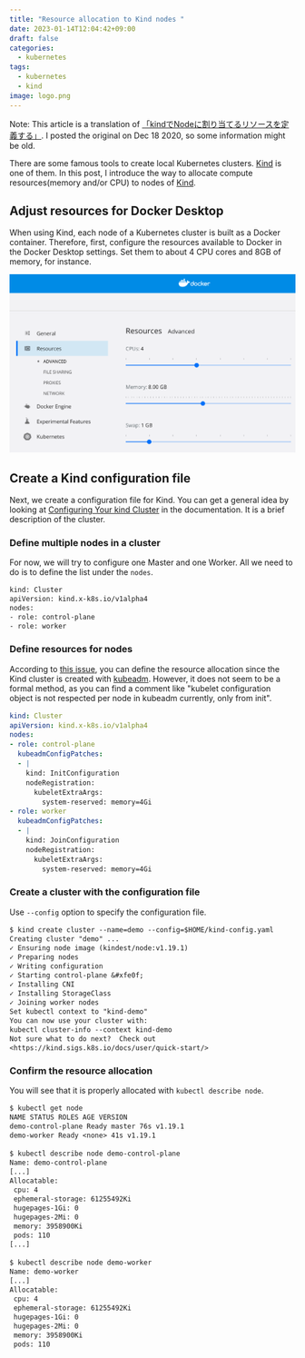 ```yaml
---
title: "Resource allocation to Kind nodes "
date: 2023-01-14T12:04:42+09:00
draft: false
categories:
  - kubernetes
tags:
  - kubernetes
  - kind
image: logo.png
---
```


Note: This article is a translation of [「kindでNodeに割り当てるリソースを定義する」](https://nishipy.com/archives/1793). I posted the original on Dec 18 2020, so some information might be old.

There are some famous tools to create local Kubernetes clusters. [Kind](https://github.com/kubernetes-sigs/kind) is one of them. In this post, I introduce the way to allocate compute resources(memory and/or CPU) to nodes of [Kind](https://github.com/kubernetes-sigs/kind).

## Adjust resources for Docker Desktop

When using Kind, each node of a Kubernetes cluster is built as a Docker container. Therefore, first, configure the resources available to Docker in the Docker Desktop settings. Set them to about 4 CPU cores and 8GB of memory, for instance.

![](./docker-desktop-resources.png)


## Create a Kind configuration file

Next, we create a configuration file for Kind. You can get a general idea by looking at [Configuring Your kind Cluster](https://kind.sigs.k8s.io/docs/user/quick-start/#configuring-your-kind-cluster) in the documentation. It is a brief description of the cluster.

### Define multiple nodes in a cluster
For now, we will try to configure one Master and one Worker. All we need to do is to define the list under the `nodes`.

```
kind: Cluster
apiVersion: kind.x-k8s.io/v1alpha4
nodes:
- role: control-plane
- role: worker
```


### Define resources for nodes

According to [this issue](https://github.com/kubernetes-sigs/kind/issues/1524), you can define the resource allocation since the Kind cluster is created with [kubeadm](https://kubernetes.io/ja/docs/setup/production-environment/tools/kubeadm/install-kubeadm/). However, it does not seem to be a formal method, as you can find a comment like "kubelet configuration object is not respected per node in kubeadm currently, only from init".

```yaml
kind: Cluster
apiVersion: kind.x-k8s.io/v1alpha4
nodes:
- role: control-plane
  kubeadmConfigPatches:
  - |
    kind: InitConfiguration
    nodeRegistration:
      kubeletExtraArgs:
        system-reserved: memory=4Gi
- role: worker
  kubeadmConfigPatches:
  - |
    kind: JoinConfiguration
    nodeRegistration:
      kubeletExtraArgs:
        system-reserved: memory=4Gi
```

### Create a cluster with the configuration file

Use `--config` option to specify the configuration file.

```
$ kind create cluster --name=demo --config=$HOME/kind-config.yaml
Creating cluster "demo" ...
✓ Ensuring node image (kindest/node:v1.19.1) 
✓ Preparing nodes  
✓ Writing configuration 
✓ Starting control-plane &#xfe0f;
✓ Installing CNI 
✓ Installing StorageClass 
✓ Joining worker nodes 
Set kubectl context to "kind-demo"
You can now use your cluster with:
kubectl cluster-info --context kind-demo
Not sure what to do next?  Check out <https://kind.sigs.k8s.io/docs/user/quick-start/>
```


### Confirm the resource allocation

You will see that it is properly allocated with `kubectl describe node`.

```
$ kubectl get node	 	 
NAME STATUS ROLES AGE VERSION	 	 
demo-control-plane Ready master 76s v1.19.1	 	 
demo-worker Ready <none> 41s v1.19.1	 
	 
$ kubectl describe node demo-control-plane	 	 
Name: demo-control-plane	 	 
[...]	 	 
Allocatable:	 	 
 cpu: 4	 	 
 ephemeral-storage: 61255492Ki	 	 
 hugepages-1Gi: 0	 	 
 hugepages-2Mi: 0	 	 
 memory: 3958900Ki	 	 
 pods: 110	 	 
[...]	 	 

$ kubectl describe node demo-worker	 	 
Name: demo-worker	 	 
[...]	 	 
Allocatable:	 	 
 cpu: 4	 	 
 ephemeral-storage: 61255492Ki	 	 
 hugepages-1Gi: 0	 	 
 hugepages-2Mi: 0	 	 
 memory: 3958900Ki	 	 
 pods: 110	 
```

